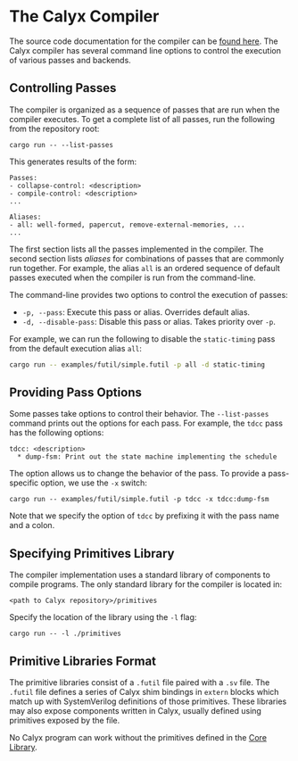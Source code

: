# The Calyx Compiler

The source code documentation for the compiler can be [found here][comp].
The Calyx compiler has several command line options to control the execution of
various passes and backends.

## Controlling Passes

The compiler is organized as a sequence of passes that are run when the compiler
executes.
To get a complete list of all passes, run the following from the repository
root:

```
cargo run -- --list-passes
```

This generates results of the form:

```
Passes:
- collapse-control: <description>
- compile-control: <description>
...

Aliases:
- all: well-formed, papercut, remove-external-memories, ...
...
```

The first section lists all the passes implemented in the compiler.
The second section lists *aliases* for combinations of passes that are commonly
run together.
For example, the alias `all` is an ordered sequence of default passes executed
when the compiler is run from the command-line.

The command-line provides two options to control the execution of passes:
- `-p, --pass`: Execute this pass or alias. Overrides default alias.
- `-d, --disable-pass`: Disable this pass or alias. Takes priority over `-p`.

For example, we can run the following to disable the `static-timing` pass from
the default execution alias `all`:

```bash
cargo run -- examples/futil/simple.futil -p all -d static-timing
```

## Providing Pass Options

Some passes take options to control their behavior. The `--list-passes` command prints out the options for each pass. For example, the `tdcc` pass has the following options:

```
tdcc: <description>
  * dump-fsm: Print out the state machine implementing the schedule
```

The option allows us to change the behavior of the pass. To provide a pass-specific option, we use the `-x` switch:
```
cargo run -- examples/futil/simple.futil -p tdcc -x tdcc:dump-fsm
```

Note that we specify the option of `tdcc` by prefixing it with the pass name and a colon.


## Specifying Primitives Library

The compiler implementation uses a standard library of components to compile
programs.
The only standard library for the compiler is located in:
```
<path to Calyx repository>/primitives
```

Specify the location of the library using the `-l` flag:
```
cargo run -- -l ./primitives
```

## Primitive Libraries Format

The primitive libraries consist of a `.futil` file paired with a `.sv` file. The
`.futil` file defines a series of Calyx shim bindings in `extern` blocks which
match up with SystemVerilog definitions of those primitives. These libraries may
also expose components written in Calyx, usually defined using primitives
exposed by the file.

No Calyx program can work without the primitives defined in the [Core Library](libraries/core.md).

[comp]: https://docs.calyxir.org/source/calyx/
